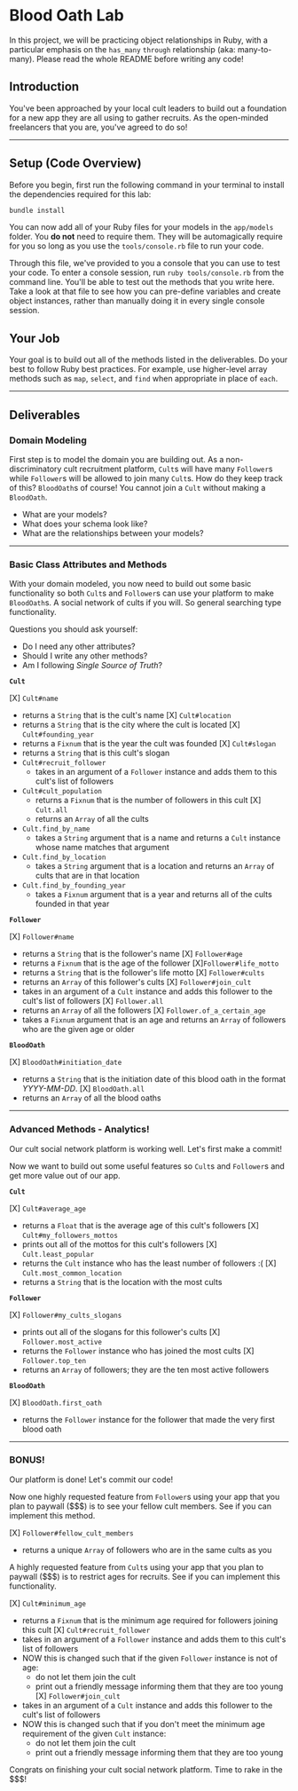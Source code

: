 Blood Oath Lab
==============

In this project, we will be practicing object relationships in Ruby, with a particular emphasis on the `has_many` `through` relationship (aka: many-to-many). Please read the whole README before writing any code!

## Introduction

You've been approached by your local cult leaders to build out a foundation for a new app they are all using to gather recruits. As the open-minded freelancers that you are, you've agreed to do so!

---

## Setup (Code Overview)

Before you begin, first run the following command in your terminal to install the dependencies required for this lab:

```sh
bundle install
```

You can now add all of your Ruby files for your models in the `app/models` folder. You **do not** need to require them. They will be automagically require for you so long as you use the `tools/console.rb` file to run your code.

Through this file, we've provided to you a console that you can use to test your code. To enter a console session, run `ruby tools/console.rb` from the command line. You'll be able to test out the methods that you write here. Take a look at that file to see how you can pre-define variables and create object instances, rather than manually doing it in every single console session.

## Your Job

Your goal is to build out all of the methods listed in the deliverables. Do your best to follow Ruby best practices. For example, use higher-level array methods such as `map`, `select`, and `find` when appropriate in place of `each`.

---

## Deliverables

### Domain Modeling

First step is to model the domain you are building out. As a non-discriminatory cult recruitment platform, `Cult`s will have many `Follower`s while `Follower`s will be allowed to join many `Cult`s. How do they keep track of this? `BloodOath`s of course! You cannot join a `Cult` without making a `BloodOath`.

* What are your models?
* What does your schema look like?
* What are the relationships between your models?

---

### Basic Class Attributes and Methods

With your domain modeled, you now need to build out some basic functionality so both `Cult`s and `Follower`s can use your platform to make `BloodOath`s. A social network of cults if you will. So general searching type functionality.

Questions you should ask yourself:

* Do I need any other attributes?
* Should I write any other methods?
* Am I following _Single Source of Truth_?

**`Cult`**

[X] `Cult#name`
  * returns a `String` that is the cult's name
[X] `Cult#location`
  * returns a `String` that is the city where the cult is located
[X] `Cult#founding_year`
  * returns a `Fixnum` that is the year the cult was founded
[X] `Cult#slogan`
  * returns a `String` that is this cult's slogan
* `Cult#recruit_follower`
  * takes in an argument of a `Follower` instance and adds them to this cult's list of followers
* `Cult#cult_population`
  * returns a `Fixnum` that is the number of followers in this cult
[X] `Cult.all`
  * returns an `Array` of all the cults
* `Cult.find_by_name`
  * takes a `String` argument that is a name and returns a `Cult` instance whose name matches that argument
* `Cult.find_by_location`
  * takes a `String` argument that is a location and returns an `Array` of cults that are in that location
* `Cult.find_by_founding_year`
  * takes a `Fixnum` argument that is a year and returns all of the cults founded in that year

**`Follower`**

[X] `Follower#name`
  * returns a `String` that is the follower's name
[X] `Follower#age`
  * returns a `Fixnum` that is the age of the follower
[X]`Follower#life_motto`
  * returns a `String` that is the follower's life motto
[X] `Follower#cults`
  * returns an `Array` of this follower's cults
[X] `Follower#join_cult`
  * takes in an argument of a `Cult` instance and adds this follower to the cult's list of followers
[X] `Follower.all`
  * returns an `Array` of all the followers
[X] `Follower.of_a_certain_age`
  * takes a `Fixnum` argument that is an age and returns an `Array` of followers who are the given age or older

**`BloodOath`**

[X] `BloodOath#initiation_date`
  * returns a `String` that is the initiation date of this blood oath in the format _YYYY-MM-DD_.
[X] `BloodOath.all`
  * returns an `Array` of all the blood oaths

---

### Advanced Methods - Analytics!

Our cult social network platform is working well. Let's first make a commit!

Now we want to build out some useful features so `Cult`s and `Follower`s and get more value out of our app.

**`Cult`**

[X] `Cult#average_age`
  * returns a `Float` that is the average age of this cult's followers
[X] `Cult#my_followers_mottos`
  * prints out all of the mottos for this cult's followers
[X] `Cult.least_popular`
  * returns the `Cult` instance who has the least number of followers :(
[X] `Cult.most_common_location`
  * returns a `String` that is the location with the most cults

**`Follower`**

[X] `Follower#my_cults_slogans`
  * prints out all of the slogans for this follower's cults
[X] `Follower.most_active`
  * returns the `Follower` instance who has joined the most cults
[X] `Follower.top_ten`
  * returns an `Array` of followers; they are the ten most active followers

**`BloodOath`**

[X] `BloodOath.first_oath`
  * returns the `Follower` instance for the follower that made the very first blood oath

---

### BONUS!

Our platform is done! Let's commit our code!

Now one highly requested feature from `Follower`s using your app that you plan to paywall ($$$) is to see your fellow cult members. See if you can implement this method.

[X] `Follower#fellow_cult_members`
  * returns a unique `Array` of followers who are in the same cults as you

A highly requested feature from `Cult`s using your app that you plan to paywall ($$$) is to restrict ages for recruits. See if you can implement this functionality.

[X] `Cult#minimum_age`
  * returns a `Fixnum` that is the minimum age required for followers joining this cult
[X] `Cult#recruit_follower`
  * takes in an argument of a `Follower` instance and adds them to this cult's list of followers
  * NOW this is changed such that if the given `Follower` instance is not of age:
    * do not let them join the cult
    * print out a friendly message informing them that they are too young
[X] `Follower#join_cult`
  * takes in an argument of a `Cult` instance and adds this follower to the cult's list of followers
  * NOW this is changed such that if you don't meet the minimum age requirement of the given `Cult` instance:
    * do not let them join the cult
    * print out a friendly message informing them that they are too young

Congrats on finishing your cult social network platform. Time to rake in the $$$!
